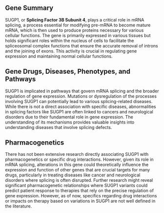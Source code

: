 ## Gene Summary
SUGP1, or **Splicing Factor 3B Subunit 4**, plays a critical role in mRNA splicing, a process essential for modifying pre-mRNA to become mature mRNA, which is then used to produce proteins necessary for various cellular functions. The gene is primarily expressed in various tissues but holds significant roles within the nucleus of cells to facilitate the spliceosomal complex functions that ensure the accurate removal of introns and the joining of exons. This activity is crucial in regulating gene expression and maintaining normal cellular functions.

## Gene Drugs, Diseases, Phenotypes, and Pathways
SUGP1 is implicated in pathways that govern mRNA splicing and the broader regulation of gene expression. Mutations or dysregulation of the processes involving SUGP1 can potentially lead to various splicing-related diseases. While there is not a direct association with specific diseases, abnormalities in splicing factors like SUGP1 are often linked to cancers and neurological disorders due to their fundamental role in gene expression. The understanding of its mechanisms provides valuable insights into understanding diseases that involve splicing defects.

## Pharmacogenetics
There has not been extensive research directly associating SUGP1 with pharmacogenetics or specific drug interactions. However, given its role in mRNA splicing, alterations in this gene could theoretically influence the expression and function of other genes that are crucial targets for many drugs, particularly in treating diseases like cancer and neurological disorders where splicing is often disrupted. Further research might reveal significant pharmacogenetic relationships where SUGP1 variants could predict patient response to therapies that rely on the precise regulation of gene expression. However, as of now, specifics regarding drug interactions or impacts on therapy based on variations in SUGP1 are not well defined in the literature.
